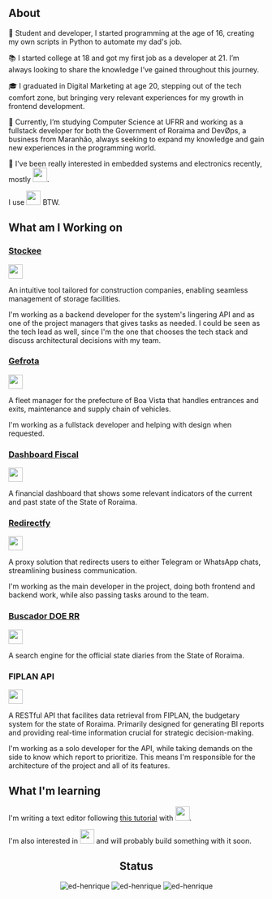 <!-- <div align="center" style="{ border-radius: 50% }">
  
![output-onlinegiftools](https://github.com/ed-henrique/ed-henrique/assets/62185704/8f0f3432-6bdd-4251-ac8b-ebebd9fa0646)

</div>-->

## About

🚀 Student and developer, I started programming at the age of 16, creating my own scripts in Python to automate my dad's job.

📚 I started college at 18 and got my first job as a developer at 21. I’m always looking to share the knowledge I’ve gained throughout this journey.

🎓 I graduated in Digital Marketing at age 20, stepping out of the tech comfort zone, but bringing very relevant experiences for my growth in frontend development.

🧩 Currently, I’m studying Computer Science at UFRR and working as a fullstack developer for both the Government of Roraima and DevO̸ps, a business from Maranhão, always seeking to expand my knowledge and gain new experiences in the programming world.

🔌 I've been really interested in embedded systems and electronics recently, mostly <img src="https://skillicons.dev/icons?i=c,arduino,raspberrypi" height="28"/>.

I use <img src="https://skillicons.dev/icons?i=arch,vim,neovim" height="28"/> BTW.

## What am I Working on

### [Stockee](https://stockee.vercel.app/login)

<img src="https://skillicons.dev/icons?i=js,ts,nodejs,express,postgres,supabase" height="28"/>

An intuitive tool tailored for construction companies, enabling seamless management of storage facilities.

I'm working as a backend developer for the system's lingering API and as one of the project managers that gives tasks as needed. I could be seen as the tech lead as well, since I'm the one that chooses the tech stack and discuss architectural decisions with my team.

### [Gefrota](https://github.com/Jabuti-Apps/jabuti)

<img src="https://skillicons.dev/icons?i=python,django,postgres,docker" height="28"/>

A fleet manager for the prefecture of Boa Vista that handles entrances and exits, maintenance and supply chain of vehicles.

I'm working as a fullstack developer and helping with design when requested.

### [Dashboard Fiscal](https://dashboard-fiscal.fly.dev)

<img src="https://skillicons.dev/icons?i=go,tailwindcss,bash,r,docker" height="28"/>

A financial dashboard that shows some relevant indicators of the current and past state of the State of Roraima.

### [Redirectfy](https://redirectfy.com)

<img src="https://skillicons.dev/icons?i=go,sqlite,docker" height="28"/>

A proxy solution that redirects users to either Telegram or WhatsApp chats, streamlining business communication.

I'm working as the main developer in the project, doing both frontend and backend work, while also passing tasks around to the team.

### [Buscador DOE RR](https://github.com/CGPRE-SEPLAN-RR/buscador-doe-rr)

<img src="https://skillicons.dev/icons?i=python,selenium,go,sqlite" height="28"/>

A search engine for the official state diaries from the State of Roraima.

### FIPLAN API

<img src="https://skillicons.dev/icons?i=go,java" height="28"/>

A RESTful API that facilites data retrieval from FIPLAN, the budgetary system for the state of Roraima. Primarily designed for generating BI reports and providing real-time information crucial for strategic decision-making.

I'm working as a solo developer for the API, while taking demands on the side to know which report to prioritize. This means I'm responsible for the architecture of the project and all of its features.

## What I'm learning

I'm writing a text editor following [this tutorial](https://viewsourcecode.org/snaptoken/kilo/index.html) with <img src="https://skillicons.dev/icons?i=c,cmake" height="28"/>.

I'm also interested in <img src="https://skillicons.dev/icons?i=rust,zig" height="28"/> and will probably build something with it soon.

<div align="center">

<h2>Status</h2>

<img src="https://github-readme-stats.vercel.app/api?username=ed-henrique&show_icons=true&locale=en&hide_border=true&bg_color=0d1117&text_color=ffffff&title_color=fb8c00&icon_color=fb8c00&hide_title=true&hide_rank=true" alt="ed-henrique" />
  
<img src="https://github-readme-stats.vercel.app/api/top-langs?username=ed-henrique&show_icons=true&locale=en&layout=compact&hide=assembly,c%2b%2b,cmake,css,html,jupyter%20notebook,vhdl&exclude_repo=dotfiles&hide_border=true&bg_color=0d1117&text_color=ffffff&title_color=ffffff&hide_title=true&langs_count=8&card_width=444&exclude_repo=analise-de-algoritmos" alt="ed-henrique" />

<img src="https://github-readme-streak-stats.herokuapp.com?user=ed-henrique&theme=highcontrast&hide_border=true&background=0d1117" alt="ed-henrique" />
  
</div>
